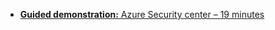 * [**Guided demonstration:** Azure Security center – 19 minutes](https://mslearn.cloudguides.com/guides/Protect%20your%20hybrid%20cloud%20with%20Azure%20Security%20Center)
